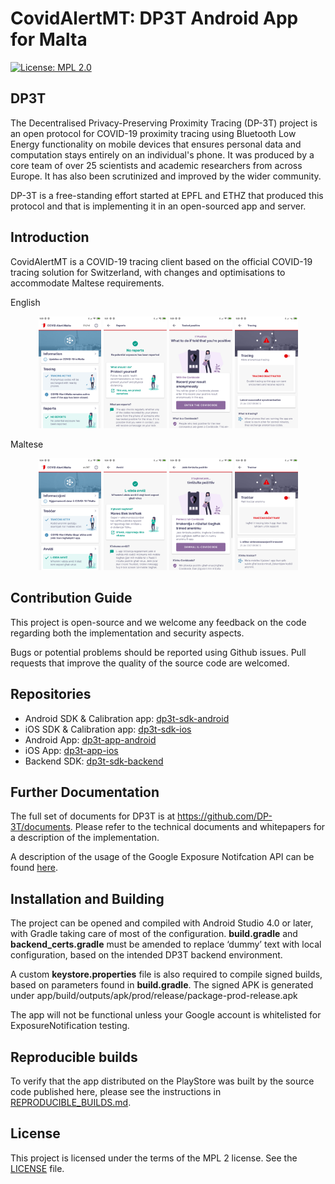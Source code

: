 # CovidAlertMT: DP3T Android App for Malta

[![License: MPL 2.0](https://img.shields.io/badge/License-MPL%202.0-brightgreen.svg)](https://github.com/GOVMT-MITA/dp3t-app-ios-mt/blob/developmt/LICENSE)


## DP3T
The Decentralised Privacy-Preserving Proximity Tracing (DP-3T) project is an open protocol for COVID-19 proximity tracing using Bluetooth Low Energy functionality on mobile devices that ensures personal data and computation stays entirely on an individual's phone. It was produced by a core team of over 25 scientists and academic researchers from across Europe. It has also been scrutinized and improved by the wider community.

DP-3T is a free-standing effort started at EPFL and ETHZ that produced this protocol and that is implementing it in an open-sourced app and server.


## Introduction
CovidAlertMT is a COVID-19 tracing client based on the official COVID-19 tracing solution for Switzerland, with changes and optimisations to accommodate Maltese requirements.

English
<p align="center">
<img src="documentation/screenshots/en/screenshot1.png" width="20%">
<img src="documentation/screenshots/en/screenshot2.png" width="20%">
<img src="documentation/screenshots/en/screenshot3.png" width="20%">
<img src="documentation/screenshots/en/screenshot4.png" width="20%">
</p>

Maltese
<p align="center">
<img src="documentation/screenshots/mt/screenshot1.png" width="20%">
<img src="documentation/screenshots/mt/screenshot2.png" width="20%">
<img src="documentation/screenshots/mt/screenshot3.png" width="20%">
<img src="documentation/screenshots/mt/screenshot4.png" width="20%">
</p>


## Contribution Guide
This project is open-source and we welcome any feedback on the code regarding both the implementation and security aspects.

Bugs or potential problems should be reported using Github issues. Pull requests that improve the quality of the source code are welcomed. 


## Repositories
* Android SDK & Calibration app: [dp3t-sdk-android](https://github.com/DP-3T/dp3t-sdk-android)
* iOS SDK & Calibration app: [dp3t-sdk-ios](https://github.com/DP-3T/dp3t-sdk-ios)
* Android App: [dp3t-app-android](https://github.com/GOVMT-MITA/dp3t-app-android-mt)
* iOS App: [dp3t-app-ios](https://github.com/GOVMT-MITA/dp3t-app-ios-mt)
* Backend SDK: [dp3t-sdk-backend](https://github.com/GOVMT-MITA/dp3t-sdk-backend)


## Further Documentation
The full set of documents for DP3T is at https://github.com/DP-3T/documents. Please refer to the technical documents and whitepapers for a description of the implementation.

A description of the usage of the Google Exposure Notifcation API can be found [here](https://github.com/DP-3T/dp3t-sdk-android/blob/master/EXPOSURE_NOTIFICATION_API_USAGE.md).


## Installation and Building
The project can be opened  and compiled with Android Studio 4.0 or later, with Gradle taking care of most of the configuration. <strong>build.gradle</strong> and <strong>backend_certs.gradle</strong> must be amended to replace ‘dummy’ text with local configuration, based on the intended DP3T backend environment. 

A custom <strong>keystore.properties</strong> file is also required to compile signed builds, based on parameters found in <strong>build.gradle</strong>. The signed APK is generated under app/build/outputs/apk/prod/release/package-prod-release.apk

The app will not be functional unless your Google account is whitelisted for ExposureNotification testing. 

## Reproducible builds
To verify that the app distributed on the PlayStore was built by the source code published here, please see the instructions in [REPRODUCIBLE_BUILDS.md](REPRODUCIBLE_BUILDS.md).

## License
This project is licensed under the terms of the MPL 2 license. See the [LICENSE](LICENSE) file.
